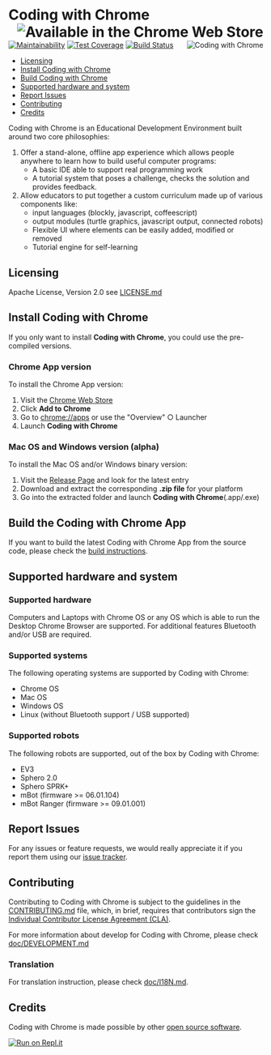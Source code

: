 Coding with Chrome [<img
src="static_files/resources/external/chrome_webstore.png" align="right"
alt="Available in the Chrome Web Store">](https://chrome.google.com/webstore/detail/coding-with-chrome/becloognjehhioodmnimnehjcibkloed)
==================

[![Maintainability](https://api.codeclimate.com/v1/badges/c523df13ccc1f326dc65/maintainability)](https://codeclimate.com/github/google/coding-with-chrome/maintainability)
[![Test Coverage](https://api.codeclimate.com/v1/badges/c523df13ccc1f326dc65/test_coverage)](https://codeclimate.com/github/google/coding-with-chrome/test_coverage)
[![Build Status](https://travis-ci.org/google/coding-with-chrome.svg?branch=master)](https://travis-ci.org/google/coding-with-chrome)
<img src="/static_files/images/cwc_logo.png" align="right" alt="Coding with Chrome">

* [Licensing](#licensing)
* [Install Coding with Chrome](#install-coding-with-chrome)
* [Build Coding with Chrome](#build-the-coding-with-chrome-app)
* [Supported hardware and system](#supported-hardware-and-system)
* [Report Issues](#report-issues)
* [Contributing](#contributing)
* [Credits](#credits)

Coding with Chrome is an Educational Development Environment built around two
core philosophies:

1. Offer a stand-alone, offline app experience which allows people anywhere to
   learn how to build useful computer programs:
   * A basic IDE able to support real programming work
   * A tutorial system that poses a challenge, checks the solution and
     provides feedback.
2. Allow educators to put together a custom curriculum made up of various
   components like:
   * input languages (blockly, javascript, coffeescript)
   * output modules (turtle graphics, javascript output, connected robots)
   * Flexible UI where elements can be easily added, modified or removed
   * Tutorial engine for self-learning

Licensing
----------

Apache License, Version 2.0 see [LICENSE.md](LICENSE.md)

Install Coding with Chrome
---------------------------

If you only want to install __Coding with Chrome__, you could use the
pre-compiled versions.

### Chrome App version

To install the Chrome App version:

1. Visit the [Chrome Web Store][1]
2. Click __Add to Chrome__
3. Go to [chrome://apps](chrome://apps) or use the "Overview" ○ Launcher
4. Launch __Coding with Chrome__

### Mac OS and Windows version (alpha)

To install the Mac OS and/or Windows binary version:

1. Visit the [Release Page][2] and look for the latest entry
2. Download and extract the corresponding **.zip file** for your platform
3. Go into the extracted folder and launch __Coding with Chrome__(.app/.exe)

Build the Coding with Chrome App
---------------------------------

If you want to build the latest Coding with Chrome App from the source code,
please check the [build instructions](BUILD.md).

Supported hardware and system
------------------------------

### Supported hardware

Computers and Laptops with Chrome OS or any OS which is able to run the
Desktop Chrome Browser are supported.
For additional features Bluetooth and/or USB are required.

### Supported systems

The following operating systems are supported by Coding with Chrome:

* Chrome OS
* Mac OS
* Windows OS
* Linux (without Bluetooth support / USB supported)

### Supported robots

The following robots are supported, out of the box by Coding with Chrome:

* EV3
* Sphero 2.0
* Sphero SPRK+
* mBot (firmware >= 06.01.104)
* mBot Ranger (firmware >= 09.01.001)

Report Issues
--------------

For any issues or feature requests, we would really appreciate it if you report
them using our [issue tracker](https://github.com/google/coding-with-chrome/issues).

Contributing
-------------

Contributing to Coding with Chrome is subject to the guidelines in the
[CONTRIBUTING.md](CONTRIBUTING.md) file, which, in brief, requires that
contributors sign the [Individual Contributor License Agreement (CLA)][3].

For more information about develop for Coding with Chrome, please check
[doc/DEVELOPMENT.md](doc/DEVELOPMENT.md)

### Translation

For translation instruction, please check [doc/I18N.md](doc/I18N.md).

Credits
--------

Coding with Chrome is made possible by other [open source software](NOTICE.md).

[1]: https://chrome.google.com/webstore/detail/coding-with-chrome/becloognjehhioodmnimnehjcibkloed
[2]: https://github.com/google/coding-with-chrome/releases
[3]: https://cla.developers.google.com/

[![Run on Repl.it](https://repl.it/badge/github/jakershaker1/coding-with-chrome)](https://repl.it/github/jakershaker1/coding-with-chrome)